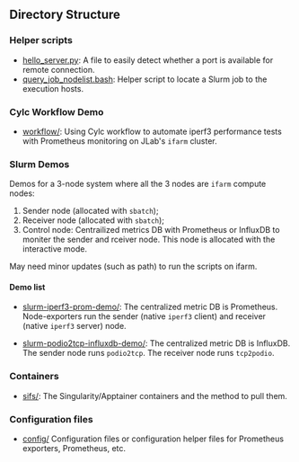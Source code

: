 ## Directory Structure

### Helper scripts

- [hello_server.py](./hello_server.py): A file to easily detect whether a port is available for remote connection.
- [query_job_nodelist.bash](./query_job_nodelist.bash): Helper script to locate a Slurm job to the execution hosts.

### Cylc Workflow Demo
- [workflow/](./workflow/): Using Cylc workflow to automate iperf3 performance tests with Prometheus monitoring on JLab's `ifarm` cluster.

### Slurm Demos
Demos for a 3-node system where all the 3 nodes are `ifarm` compute nodes:
1. Sender node (allocated with `sbatch`);
2. Receiver node (allocated with `sbatch`);
3. Control node: Centrailized metrics DB with Prometheus or InfluxDB to moniter the sender and rceiver node. This node is allocated with the interactive mode.

May need minor updates (such as path) to run the scripts on ifarm.

#### Demo list
- [slurm-iperf3-prom-demo/](./slurm-iperf3-prom-demo/): The centralized metric DB is Prometheus. Node-exporters run the sender (native `iperf3` client) and receiver (native `iperf3` server) node. 

- [slurm-podio2tcp-influxdb-demo/](./slurm-podio2tcp-influxdb-demo/): The centralized metric DB is InfluxDB. The sender node runs `podio2tcp`. The receiver node runs `tcp2podio`. 


### Containers
- [sifs/](./sifs/): The Singularity/Apptainer containers and the method to pull them.

### Configuration files
- [config/](./config/) Configuration files or configuration helper files for Prometheus exporters, Prometheus, etc.
